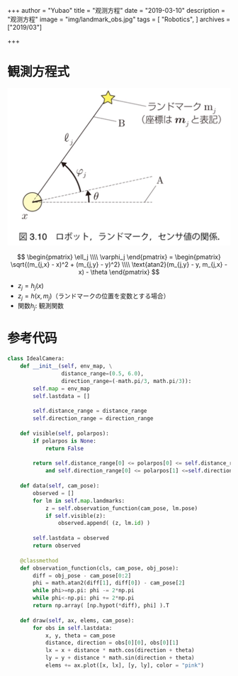 +++
author = "Yubao"
title = "观测方程"
date = "2019-03-10"
description = "观测方程"
image = "img/landmark_obs.jpg"
tags = [
    "Robotics",
]
archives = ["2019/03"]

+++



# 観測方程式

![landmark_obs](https://raw.githubusercontent.com/yubaoliu/assets/image/landmark_obs.jpg)



$$
\begin{pmatrix} 
\ell_j \\\\  \varphi_j \end{pmatrix} = \begin{pmatrix} \sqrt{(m_{j,x} - x)^2 + (m_{j,y} - y)^2} \\\\ \text{atan2}(m_{j,y} - y, m_{j,x} - x) - \theta
\end{pmatrix}
$$


- $z_j = h_j (x)$
- $z_j = h(x, m_j)$（ランドマークの位置を変数とする場合）
- 関数$h_j$: 観測関数



# 参考代码

```python
class IdealCamera:
    def __init__(self, env_map, \
                 distance_range=(0.5, 6.0),
                 direction_range=(-math.pi/3, math.pi/3)):
        self.map = env_map
        self.lastdata = []
        
        self.distance_range = distance_range
        self.direction_range = direction_range
        
    def visible(self, polarpos):
        if polarpos is None:
            return False
        
        return self.distance_range[0] <= polarpos[0] <= self.distance_range[1] \
            and self.direction_range[0] <= polarpos[1] <=self.direction_range[1]
        
    def data(self, cam_pose):
        observed = []
        for lm in self.map.landmarks:
            z = self.observation_function(cam_pose, lm.pose)
            if self.visible(z):
                observed.append( (z, lm.id) )
            
        self.lastdata = observed
        return observed
            
    @classmethod
    def observation_function(cls, cam_pose, obj_pose):
        diff = obj_pose - cam_pose[0:2]
        phi = math.atan2(diff[1], diff[0]) - cam_pose[2]
        while phi>=np.pi: phi -= 2*np.pi
        while phi<-np.pi: phi += 2*np.pi
        return np.array( [np.hypot(*diff), phi] ).T
    
    def draw(self, ax, elems, cam_pose):
        for obs in self.lastdata:
            x, y, theta = cam_pose
            distance, direction = obs[0][0], obs[0][1]
            lx = x + distance * math.cos(direction + theta)
            ly = y + distance * math.sin(direction + theta)
            elems += ax.plot([x, lx], [y, ly], color = "pink")
 
```

